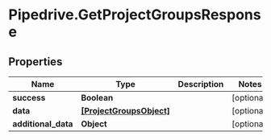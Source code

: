 # Pipedrive.GetProjectGroupsResponse

## Properties

Name | Type | Description | Notes
------------ | ------------- | ------------- | -------------
**success** | **Boolean** |  | [optional] 
**data** | [**[ProjectGroupsObject]**](ProjectGroupsObject.md) |  | [optional] 
**additional_data** | **Object** |  | [optional] 


